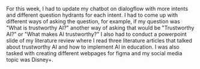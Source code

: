 For this week, I had to update my chatbot on dialogflow with more intents and different question hydrants for each intent. I had to come up with different ways of asking the question, for example, if my question was "What is trustworthy AI?" another way of asking that would be "Trustworthy AI?" or "What makes AI trustworthy?" I also had to conduct a powerpoint slide of my literature review where I read three literature articles that talked about trustworthy AI and how to implement AI in education. I was also tasked with creating different webpages for figma and my social media topic was Disney+.
